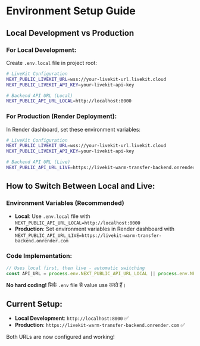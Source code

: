 # Environment Setup Guide

## Local Development vs Production

### For Local Development:
Create `.env.local` file in project root:

```bash
# LiveKit Configuration
NEXT_PUBLIC_LIVEKIT_URL=wss://your-livekit-url.livekit.cloud
NEXT_PUBLIC_LIVEKIT_API_KEY=your-livekit-api-key

# Backend API URL (Local)
NEXT_PUBLIC_API_URL_LOCAL=http://localhost:8000
```

### For Production (Render Deployment):
In Render dashboard, set these environment variables:

```bash
# LiveKit Configuration
NEXT_PUBLIC_LIVEKIT_URL=wss://your-livekit-url.livekit.cloud
NEXT_PUBLIC_LIVEKIT_API_KEY=your-livekit-api-key

# Backend API URL (Live)
NEXT_PUBLIC_API_URL_LIVE=https://livekit-warm-transfer-backend.onrender.com
```

## How to Switch Between Local and Live:

### Environment Variables (Recommended)
- **Local**: Use `.env.local` file with `NEXT_PUBLIC_API_URL_LOCAL=http://localhost:8000`
- **Production**: Set environment variables in Render dashboard with `NEXT_PUBLIC_API_URL_LIVE=https://livekit-warm-transfer-backend.onrender.com`

### Code Implementation:
```javascript
// Uses local first, then live - automatic switching
const API_URL = process.env.NEXT_PUBLIC_API_URL_LOCAL || process.env.NEXT_PUBLIC_API_URL_LIVE
```

**No hard coding!** सिर्फ `.env` file से value use करते हैं।

## Current Setup:
- **Local Development**: `http://localhost:8000` ✅
- **Production**: `https://livekit-warm-transfer-backend.onrender.com` ✅

Both URLs are now configured and working!